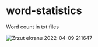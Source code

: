 # word-statistics
Word count in txt files

![Zrzut ekranu 2022-04-09 211647](https://user-images.githubusercontent.com/95613707/162588579-554533e9-1960-469a-9dd1-83e136e534c8.png)
